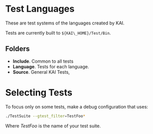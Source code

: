 # Test Languages

These are test systems of the languages created by KAI.

Tests are currently built to `${KAI\_HOME}/Test/Bin`. 

## Folders

* **Include**. Common to all tests
* **Language**. Tests for each language.
* **Source**. General KAI Tests,

# Selecting Tests

To focus only on some tests, make a debug configuration that uses:

```bash
./TestSuite --gtest_filter=TestFoo*
```

Where *TestFoo* is the name of your test suite.
